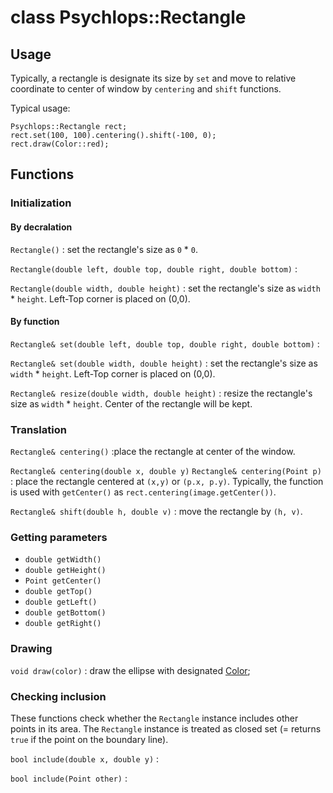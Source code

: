 class Psychlops::Rectangle
==========================


## Usage
Typically, a rectangle is designate its size by `set` and move to relative coordinate to center of window by `centering` and `shift` functions.


Typical usage:
~~~
Psychlops::Rectangle rect;
rect.set(100, 100).centering().shift(-100, 0);
rect.draw(Color::red);
~~~

## Functions

### Initialization

#### By decralation

`Rectangle()`
: set the rectangle's size as `0` * `0`.

`Rectangle(double left, double top, double right, double bottom)`
: 

`Rectangle(double width, double height)`
: set the rectangle's size as `width` * `height`. Left-Top corner is placed on (0,0).

#### By function

`Rectangle& set(double left, double top, double right, double bottom)`
: 

`Rectangle& set(double width, double height)`
: set the rectangle's size as `width` * `height`. Left-Top corner is placed on (0,0).

`Rectangle& resize(double width, double height)`
: resize the rectangle's size as `width` * `height`. Center of the rectangle will be kept.

### Translation

`Rectangle& centering()`
:place the rectangle at center of the window.

`Rectangle& centering(double x, double y)`
`Rectangle& centering(Point p)`
: place the rectangle centered at `(x,y)` or `(p.x, p.y)`. Typically, the function is used with `getCenter()` as `rect.centering(image.getCenter())`.

`Rectangle& shift(double h, double v)`
: move the rectangle by `(h, v)`.

### Getting parameters

- `double getWidth()`
- `double getHeight()`
- `Point getCenter()`
- `double getTop()`
- `double getLeft()`
- `double getBottom()`
- `double getRight()`

### Drawing

`void draw(color)`
: draw the ellipse with designated [Color]();

### Checking inclusion

These functions check whether the `Rectangle` instance includes other points in its area. The `Rectangle` instance is treated as closed set (= returns `true` if the point on the boundary line).

`bool include(double x, double y)`
: 

`bool include(Point other)`
: 

